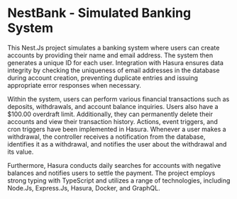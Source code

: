 # NestBank - Simulated Banking System

This Nest.Js project simulates a banking system where users can create accounts by providing their name and email address. The system then generates a unique ID for each user. Integration with Hasura ensures data integrity by checking the uniqueness of email addresses in the database during account creation, preventing duplicate entries and issuing appropriate error responses when necessary.

Within the system, users can perform various financial transactions such as deposits, withdrawals, and account balance inquiries. Users also have a $100.00 overdraft limit. Additionally, they can permanently delete their accounts and view their transaction history. Actions, event triggers, and cron triggers have been implemented in Hasura. Whenever a user makes a withdrawal, the controller receives a notification from the database, identifies it as a withdrawal, and notifies the user about the withdrawal and its value.

Furthermore, Hasura conducts daily searches for accounts with negative balances and notifies users to settle the payment. The project employs strong typing with TypeScript and utilizes a range of technologies, including Node.Js, Express.Js, Hasura, Docker, and GraphQL.

